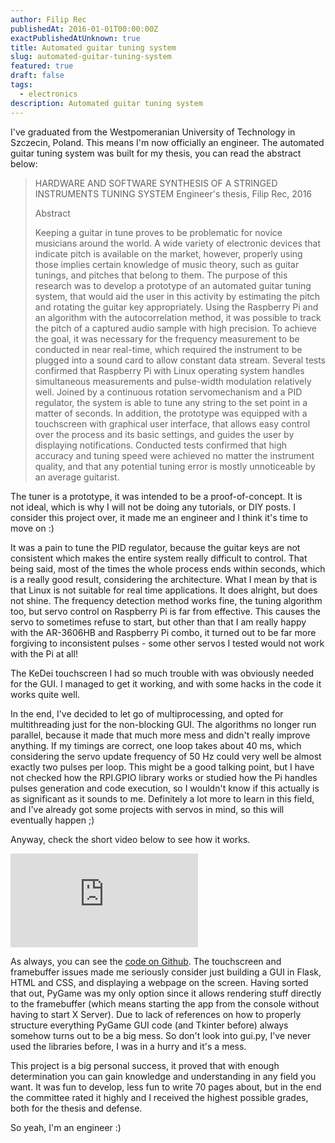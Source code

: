 ```yaml
---
author: Filip Rec
publishedAt: 2016-01-01T00:00:00Z
exactPublishedAtUnknown: true
title: Automated guitar tuning system
slug: automated-guitar-tuning-system
featured: true
draft: false
tags:
  - electronics
description: Automated guitar tuning system
---
```


I've graduated from the Westpomeranian University of Technology in Szczecin, Poland. This means I'm now officially an engineer. The automated guitar tuning system was built for my thesis, you can read the abstract below:

> HARDWARE AND SOFTWARE SYNTHESIS OF A STRINGED INSTRUMENTS TUNING SYSTEM
> Engineer's thesis, Filip Rec, 2016
>
> Abstract
>
> Keeping a guitar in tune proves to be problematic for novice musicians around the world. A wide variety of electronic devices that indicate pitch is available on the market, however, properly using those implies certain knowledge of music theory, such as guitar tunings, and pitches that belong to them. The purpose of this research was to develop a prototype of an automated guitar tuning system, that would aid the user in this activity by estimating the pitch and rotating the guitar key appropriately. Using the Raspberry Pi and an algorithm with the autocorrelation method, it was possible to track the pitch of a captured audio sample with high precision. To achieve the goal, it was necessary for the frequency measurement to be conducted in near real-time, which required the instrument to be plugged into a sound card to allow constant data stream. Several tests confirmed that Raspberry Pi with Linux operating system handles simultaneous measurements and pulse-width modulation relatively well. Joined by a continuous rotation servomechanism and a PID regulator, the system is able to tune any string to the set point in a matter of seconds. In addition, the prototype was equipped with a touchscreen with graphical user interface, that allows easy control over the process and its basic settings, and guides the user by displaying notifications. Conducted tests confirmed that high accuracy and tuning speed were achieved no matter the instrument quality, and that any potential tuning error is mostly unnoticeable by an average guitarist.

The tuner is a prototype, it was intended to be a proof-of-concept. It is not ideal, which is why I will not be doing any tutorials, or DIY posts. I consider this project over, it made me an engineer and I think it's time to move on :)

It was a pain to tune the PID regulator, because the guitar keys are not consistent which makes the entire system really difficult to control. That being said, most of the times the whole process ends within seconds, which is a really good result, considering the architecture. What I mean by that is that Linux is not suitable for real time applications. It does alright, but does not shine. The frequency detection method works fine, the tuning algorithm too, but servo control on Raspberry Pi is far from effective. This causes the servo to sometimes refuse to start, but other than that I am really happy with the AR-3606HB and Raspberry Pi combo, it turned out to be far more forgiving to inconsistent pulses - some other servos I tested would not work with the Pi at all!

The KeDei touchscreen I had so much trouble with was obviously needed for the GUI. I managed to get it working, and with some hacks in the code it works quite well.

In the end, I've decided to let go of multiprocessing, and opted for multithreading just for the non-blocking GUI. The algorithms no longer run parallel, because it made that much more mess and didn't really improve anything. If my timings are correct, one loop takes about 40 ms, which considering the servo update frequency of 50 Hz could very well be almost exactly two pulses per loop. This might be a good talking point, but I have not checked how the RPI.GPIO library works or studied how the Pi handles pulses generation and code execution, so I wouldn't know if this actually is as significant as it sounds to me. Definitely a lot more to learn in this field, and I've already got some projects with servos in mind, so this will eventually happen ;)

Anyway, check the short video below to see how it works.

<iframe src="https://www.youtube.com/embed/UIllShJdyeE" title="" frameborder="0" allow="accelerometer; autoplay; clipboard-write; encrypted-media; gyroscope; picture-in-picture; web-share" referrerpolicy="strict-origin-when-cross-origin" allowfullscreen></iframe>

As always, you can see the [code on Github](https://github.com/zefj/guitar-tuning-system). The touchscreen and framebuffer issues made me seriously consider just building a GUI in Flask, HTML and CSS, and displaying a webpage on the screen. Having sorted that out, PyGame was my only option since it allows rendering stuff directly to the framebuffer (which means starting the app from the console without having to start X Server). Due to lack of references on how to properly structure everything PyGame GUI code (and Tkinter before) always somehow turns out to be a big mess. So don't look into gui.py, I've never used the libraries before, I was in a hurry and it's a mess.

This project is a big personal success, it proved that with enough determination you can gain knowledge and understanding in any field you want. It was fun to develop, less fun to write 70 pages about, but in the end the committee rated it highly and I received the highest possible grades, both for the thesis and defense.

So yeah, I'm an engineer :)
